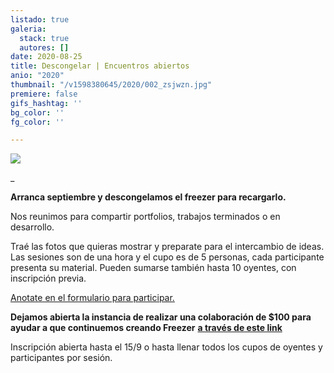 ```yaml
---
listado: true
galeria:
  stack: true
  autores: []
date: 2020-08-25
title: Descongelar | Encuentros abiertos
anio: "2020"
thumbnail: "/v1598380645/2020/002_zsjwzn.jpg"
premiere: false
gifs_hashtag: ''
bg_color: ''
fg_color: ''

---
```

![](https://res.cloudinary.com/freezer/c_limit,w_1280,h_920/v1598380935/2020/001_xjce1m.jpg)

_

**Arranca septiembre y descongelamos el freezer para recargarlo.**

Nos reunimos para compartir portfolios, trabajos terminados o en desarrollo.  

Traé las fotos que quieras mostrar y preparate para el intercambio de ideas. Las sesiones son de una hora y el cupo es de 5 personas, cada participante presenta su material.  Pueden sumarse también hasta 10 oyentes, con inscripción previa.

[Anotate en el formulario para participar. ](https://docs.google.com/forms/d/e/1FAIpQLSeQuq5pMFCFz0zuP27BfGpwsceNT1M16S8bajIhrxz_2XN2Xw/formResponse)

**Dejamos abierta la instancia de realizar una colaboración de $100 para ayudar a que continuemos creando Freezer** [**a través de este link**](https://cafecito.app/freezerfoto) 

Inscripción abierta hasta el 15/9 o hasta llenar todos los cupos de oyentes y participantes por sesión.